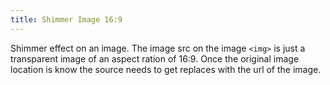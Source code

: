 ```yaml
---
title: Shimmer Image 16:9
---
```


Shimmer effect on an image. The image src on the image `<img>` is just a transparent image of an aspect ration of 16:9. Once the original image location is know the source needs to get replaces with the url of the image.